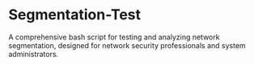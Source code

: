 # Segmentation-Test
A comprehensive bash script for testing and analyzing network segmentation, designed for network security professionals and system administrators.
